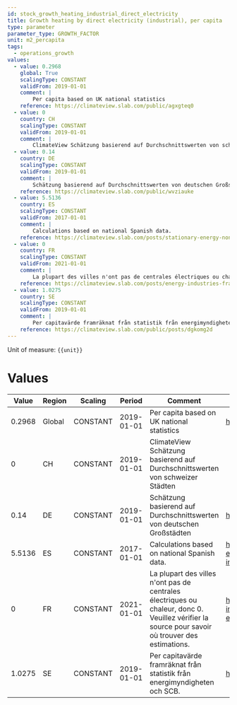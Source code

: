 ```yaml
---
id: stock_growth_heating_industrial_direct_electricity
title: Growth heating by direct electricity (industrial), per capita
type: parameter
parameter_type: GROWTH_FACTOR
unit: m2_percapita
tags:
  - operations_growth
values:
  - value: 0.2968
    global: True
    scalingType: CONSTANT
    validFrom: 2019-01-01
    comment: |
        Per capita based on UK national statistics
    reference: https://climateview.slab.com/public/agxgteq0
  - value: 0
    country: CH
    scalingType: CONSTANT
    validFrom: 2019-01-01
    comment: |
        ClimateView Schätzung basierend auf Durchschnittswerten von schweizer Städten
  - value: 0.14
    country: DE
    scalingType: CONSTANT
    validFrom: 2019-01-01
    comment: |
        Schätzung basierend auf Durchschnittswerten von deutschen Großstädten
    reference: https://climateview.slab.com/public/wvziauke
  - value: 5.5136
    country: ES
    scalingType: CONSTANT
    validFrom: 2017-01-01
    comment: |
        Calculations based on national Spanish data.
    reference: https://climateview.slab.com/posts/stationary-energy-non-residential-baavcf13#hvhq4-industrial-floor-area-and-space-heating
  - value: 0
    country: FR
    scalingType: CONSTANT
    validFrom: 2021-01-01
    comment: |
        La plupart des villes n'ont pas de centrales électriques ou chaleur, donc 0. Veuillez vérifier la source pour savoir où trouver des estimations.
    reference: https://climateview.slab.com/posts/energy-industries-france-jdab43ho#hsf52-production-energetique
  - value: 1.0275
    country: SE
    scalingType: CONSTANT
    validFrom: 2019-01-01
    comment: |
        Per capitavärde framräknat från statistik från energimyndigheten och SCB.
    reference: https://climateview.slab.com/public/posts/dgkomg2d
---
```



Unit of measure: `{{unit}}`


# Values


| Value | Region | Scaling | Period | Comment | Reference |
|-------|--------|---------|--------|---------|-----------|
| 0.2968 | Global | CONSTANT | 2019-01-01 | Per capita based on UK national statistics | https://climateview.slab.com/public/agxgteq0 |
| 0 | CH | CONSTANT | 2019-01-01 | ClimateView Schätzung basierend auf Durchschnittswerten von schweizer Städten |  |
| 0.14 | DE | CONSTANT | 2019-01-01 | Schätzung basierend auf Durchschnittswerten von deutschen Großstädten | https://climateview.slab.com/public/wvziauke |
| 5.5136 | ES | CONSTANT | 2017-01-01 | Calculations based on national Spanish data. | https://climateview.slab.com/posts/stationary-energy-non-residential-baavcf13#hvhq4-industrial-floor-area-and-space-heating |
| 0 | FR | CONSTANT | 2021-01-01 | La plupart des villes n'ont pas de centrales électriques ou chaleur, donc 0. Veuillez vérifier la source pour savoir où trouver des estimations. | https://climateview.slab.com/posts/energy-industries-france-jdab43ho#hsf52-production-energetique |
| 1.0275 | SE | CONSTANT | 2019-01-01 | Per capitavärde framräknat från statistik från energimyndigheten och SCB. | https://climateview.slab.com/public/posts/dgkomg2d |


